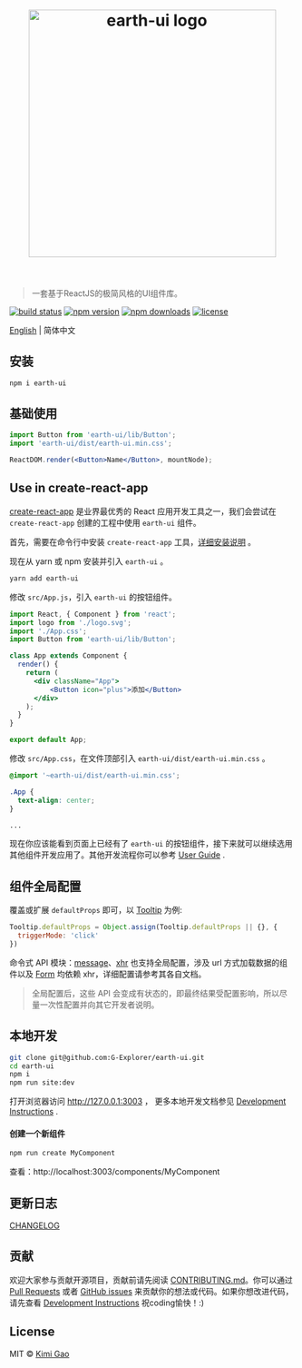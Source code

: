 <h1 align="center">
    <img width="436" src="https://user-images.githubusercontent.com/12554487/40153405-4784fd0e-59bc-11e8-893e-946b246b6076.jpg" alt="earth-ui logo">
    <br>
    <br>
</h1>

> 一套基于ReactJS的极简风格的UI组件库。

[![build status][travis-image]][travis-url]
[![npm version][npm-version-image]][npm-version-url]
[![npm downloads][npm-downloads-image]][npm-downloads-url]
[![license][license-image]][license-url]

[English][en-url] | 简体中文

## 安装

```sh
npm i earth-ui
```

## 基础使用

```jsx
import Button from 'earth-ui/lib/Button';
import 'earth-ui/dist/earth-ui.min.css';

ReactDOM.render(<Button>Name</Button>, mountNode);
```

## Use in create-react-app

[create-react-app][create-react-app-url] 是业界最优秀的 React 应用开发工具之一，我们会尝试在 `create-react-app` 创建的工程中使用 `earth-ui` 组件。

首先，需要在命令行中安装 `create-react-app` 工具，[详细安装说明][create-react-app-url] 。

现在从 yarn 或 npm 安装并引入 `earth-ui` 。

```sh
yarn add earth-ui
```

修改 `src/App.js`，引入 `earth-ui` 的按钮组件。

```jsx
import React, { Component } from 'react';
import logo from './logo.svg';
import './App.css';
import Button from 'earth-ui/lib/Button';

class App extends Component {
  render() {
    return (
      <div className="App">
          <Button icon="plus">添加</Button>
      </div>
    );
  }
}

export default App;
```

修改 `src/App.css`，在文件顶部引入 `earth-ui/dist/earth-ui.min.css` 。

```css
@import '~earth-ui/dist/earth-ui.min.css';

.App {
  text-align: center;
}

...
```

现在你应该能看到页面上已经有了 `earth-ui` 的按钮组件，接下来就可以继续选用其他组件开发应用了。其他开发流程你可以参考 [User Guide][create-react-app-user-guide-url] .

## 组件全局配置

覆盖或扩展 `defaultProps` 即可，以 [Tooltip][tooltip-url] 为例:

```js
Tooltip.defaultProps = Object.assign(Tooltip.defaultProps || {}, {
  triggerMode: 'click'
})
```

命令式 API 模块：[message][message-url]、[xhr][xhr-url] 也支持全局配置，涉及 url 方式加载数据的组件以及 [Form][form-url] 均依赖 xhr，详细配置请参考其各自文档。

> 全局配置后，这些 API 会变成有状态的，即最终结果受配置影响，所以尽量一次性配置并向其它开发者说明。

## 本地开发

```sh
git clone git@github.com:G-Explorer/earth-ui.git
cd earth-ui
npm i
npm run site:dev
```

打开浏览器访问 http://127.0.0.1:3003 ， 更多本地开发文档参见 [Development Instructions][dev-instructions-url] .

#### 创建一个新组件

```sh
npm run create MyComponent
```
查看：http://localhost:3003/components/MyComponent

## 更新日志

[CHANGELOG][changelog-url]

## 贡献

欢迎大家参与贡献开源项目，贡献前请先阅读 [CONTRIBUTING.md][contributing-url]。你可以通过 [Pull Requests][pr-url] 或者 [GitHub issues][issue-url] 来贡献你的想法或代码。如果你想改进代码，请先查看 [Development Instructions][dev-instructions-url] 祝coding愉快！:)

## License

MIT © [Kimi Gao](https://github.com/muwenzi)

[travis-url]: https://travis-ci.org/G-Explorer/earth-ui
[travis-image]: https://img.shields.io/travis/G-Explorer/earth-ui/master.svg?style=flat-square
[npm-version-url]: https://www.npmjs.com/package/earth-ui
[npm-version-image]: https://img.shields.io/npm/v/earth-ui.svg?style=flat-square
[npm-downloads-url]: https://www.npmjs.com/package/earth-ui
[npm-downloads-image]: https://img.shields.io/npm/dt/earth-ui.svg?style=flat-square
[license-url]: https://github.com/G-Explorer/earth-ui/blob/master/LICENSE
[license-image]: https://img.shields.io/github/license/G-Explorer/earth-ui.svg?style=flat-square
[en-url]: https://github.com/G-Explorer/earth-ui/blob/master/README.md
[tooltip-url]: https://ui.muwenzi.com/components/Tooltip
[message-url]: https://ui.muwenzi.com/components/message
[xhr-url]: https://ui.muwenzi.com/components/xhr
[form-url]: https://ui.muwenzi.com/components/Form
[dev-instructions-url]: https://github.com/G-Explorer/earth-ui/wiki/Local-development
[changelog-url]: https://ui.muwenzi.com/changelog
[contributing-url]: https://github.com/G-Explorer/earth-ui/blob/master/.github/CONTRIBUTING.md
[pr-url]: https://github.com/G-Explorer/earth-ui/pulls
[issue-url]: https://github.com/G-Explorer/earth-ui/issues
[create-react-app-url]: https://github.com/facebookincubator/create-react-app
[create-react-app-user-guide-url]: https://github.com/facebook/create-react-app/blob/master/packages/react-scripts/template/README.md